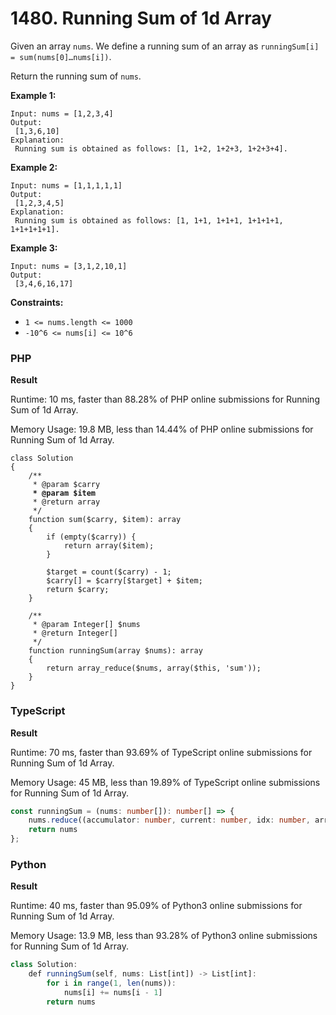 # 1480. Running Sum of 1d Array

Given an array `nums`. We define a running sum of an array as `runningSum[i] = sum(nums[0]…nums[i])`.

Return the running sum of `nums`.

**Example 1:**

```
Input: nums = [1,2,3,4]
Output:
 [1,3,6,10]
Explanation:
 Running sum is obtained as follows: [1, 1+2, 1+2+3, 1+2+3+4].
```

**Example 2:**

```
Input: nums = [1,1,1,1,1]
Output:
 [1,2,3,4,5]
Explanation:
 Running sum is obtained as follows: [1, 1+1, 1+1+1, 1+1+1+1, 1+1+1+1+1].
```

**Example 3:**

```
Input: nums = [3,1,2,10,1]
Output:
 [3,4,6,16,17]
```

**Constraints:**

* `1 <= nums.length <= 1000`
* `-10^6 <= nums[i] <= 10^6`

### PHP

**Result**

Runtime: 10 ms, faster than 88.28% of PHP online submissions for Running Sum of 1d Array.&#x20;

Memory Usage: 19.8 MB, less than 14.44% of PHP online submissions for Running Sum of 1d Array.

<pre class="language-php"><code class="lang-php">class Solution
{
    /**
     * @param $carry
<strong>     * @param $item
</strong>     * @return array
     */
    function sum($carry, $item): array
    {
        if (empty($carry)) {
            return array($item);
        }

        $target = count($carry) - 1;
        $carry[] = $carry[$target] + $item;
        return $carry;
    }

    /**
     * @param Integer[] $nums
     * @return Integer[]
     */
    function runningSum(array $nums): array
    {
        return array_reduce($nums, array($this, 'sum'));
    }
}</code></pre>

### TypeScript

**Result**

Runtime: 70 ms, faster than 93.69% of TypeScript online submissions for Running Sum of 1d Array.

Memory Usage: 45 MB, less than 19.89% of TypeScript online submissions for Running Sum of 1d Array.

```typescript
const runningSum = (nums: number[]): number[] => {
    nums.reduce((accumulator: number, current: number, idx: number, arr: number[]) => arr[idx] += accumulator)
    return nums
};
```

### Python

**Result**

Runtime: 40 ms, faster than 95.09% of Python3 online submissions for Running Sum of 1d Array.&#x20;

Memory Usage: 13.9 MB, less than 93.28% of Python3 online submissions for Running Sum of 1d Array.

```javascript
class Solution:
    def runningSum(self, nums: List[int]) -> List[int]:
        for i in range(1, len(nums)):
            nums[i] += nums[i - 1]
        return nums
```
